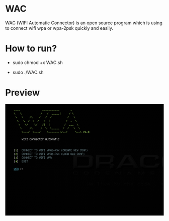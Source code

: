 # WAC
WAC (WIFI Automatic Connector) is an open source program which is using to connect wifi wpa or wpa-2psk quickly and easily.

# How to run?

* sudo chmod +x WAC.sh

* sudo ./WAC.sh

# Preview

![Screenshot](preview.png)
